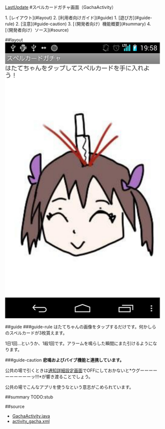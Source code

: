 [LastUpdate](2014/10/30)
#スペルカードガチャ画面（GachaActivity）

<index>
1. [レイアウト](#layout)
2. [利用者向けガイド](#guide)
    1. [遊び方](#guide-rule)
    2. [注意](#guide-caution)
3. [（開発者向け）機能概要](#summary)
4. [（開発者向け）ソース](#source)
</index>

##layout
[![ss-gacha-0](./images/ss-gacha-0.png)](./images/ss-gacha-0.png)

##guide
###guide-rule
はたてちゃんの画像をタップするだけです。何かしらのスペルカードが3枚貰えます。

1日1回…というか、1殺1回です。アラームを鳴らした瞬間にまた引けるようになります。

###guide-caution
**悲鳴およびバイブ機能と連携しています。**

公共の場で引くときは[通知詳細設定画面](index.html?md=notification)でOFFにしておかないと*ウグーーーーーーーーーーッ!!!*が響き渡ることでしょう。

公共の場でこんなアプリを使うなという意志がこめられています。

##summary
TODO:stub

##source
* [GachaActivity.java](https://github.com/tumbling-dice/Hatate/blob/master/src/inujini_/hatate/GachaActivity.java)
* [activity_gacha.xml](https://github.com/tumbling-dice/Hatate/blob/master/res/layout/activity_gacha.xml)
